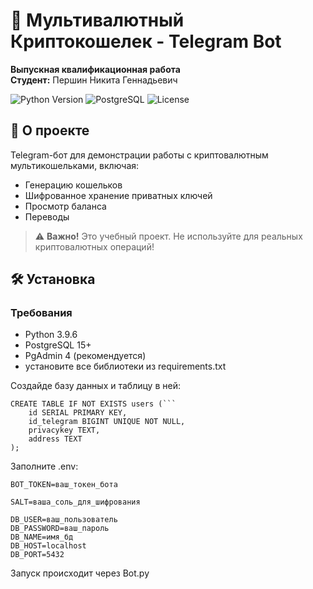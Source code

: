 # 🔐 Мультивалютный Криптокошелек - Telegram Bot
**Выпускная квалификационная работа**  
**Студент:** Першин Никита Геннадьевич  

![Python Version](https://img.shields.io/badge/python-3.9.6-blue)
![PostgreSQL](https://img.shields.io/badge/PostgreSQL-15+-blue)
![License](https://img.shields.io/badge/license-MIT-green)

## 📌 О проекте
Telegram-бот для демонстрации работы с криптовалютным мультикошельками, включая:
- Генерацию кошельков
- Шифрованное хранение приватных ключей
- Просмотр баланса
- Переводы

> ⚠️ **Важно!** Это учебный проект. Не используйте для реальных криптовалютных операций!

## 🛠 Установка

### Требования
- Python 3.9.6
- PostgreSQL 15+
- PgAdmin 4 (рекомендуется)
- установите все библиотеки из requirements.txt

Создайде базу данных и таблицу в ней:
```
CREATE TABLE IF NOT EXISTS users (```
    id SERIAL PRIMARY KEY,
    id_telegram BIGINT UNIQUE NOT NULL,
    privacykey TEXT,
    address TEXT
);
```

Заполните .env:
```
BOT_TOKEN=ваш_токен_бота

SALT=ваша_соль_для_шифрования

DB_USER=ваш_пользователь
DB_PASSWORD=ваш_пароль
DB_NAME=имя_бд
DB_HOST=localhost
DB_PORT=5432
```

Запуск происходит через Bot.py
